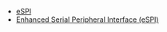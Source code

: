 - [eSPI](https://www.microchip.com/en-us/solutions/data-centers-and-computing/computing-solutions/technologies/espi)
- [Enhanced Serial Peripheral Interface (eSPI)](https://www.intel.com/content/dam/support/us/en/documents/software/chipset-software/327432-004_espi_base_specification_rev1.0_cb.pdf)